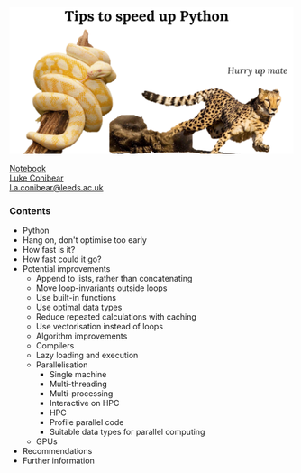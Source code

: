 ![](/intro.png)

[Notebook](https://nbviewer.jupyter.org/github/lukeconibear/tips_to_speed_up_python/)  
[Luke Conibear](https://www.lukeconibear.com/)  
l.a.conibear@leeds.ac.uk  

### Contents
- Python
- Hang on, don't optimise too early
- How fast is it?
- How fast could it go?
- Potential improvements
  - Append to lists, rather than concatenating
  - Move loop-invariants outside loops
  - Use built-in functions
  - Use optimal data types
  - Reduce repeated calculations with caching
  - Use vectorisation instead of loops
  - Algorithm improvements
  - Compilers
  - Lazy loading and execution
  - Parallelisation
    - Single machine
    - Multi-threading
    - Multi-processing
    - Interactive on HPC
    - HPC
    - Profile parallel code
    - Suitable data types for parallel computing
  - GPUs
- Recommendations
- Further information